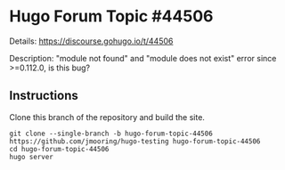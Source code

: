 # Hugo Forum Topic #44506

Details: <https://discourse.gohugo.io/t/44506>

Description: "module not found" and "module does not exist" error since >=0.112.0, is this bug?

## Instructions

Clone this branch of the repository and build the site.

```text
git clone --single-branch -b hugo-forum-topic-44506 https://github.com/jmooring/hugo-testing hugo-forum-topic-44506
cd hugo-forum-topic-44506
hugo server
```
